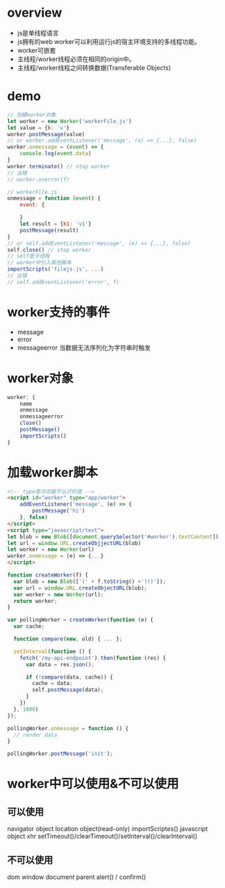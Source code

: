 # overview
- js是单线程语言  
- js拥有的web worker可以利用运行js的宿主环境支持的多线程功能。
- worker可嵌套
- 主线程/worker线程必须在相同的origin中。
- 主线程/worker线程之间转换数据(Transferable Objects)


# demo
```js
// 创建worker对象
let worker = new Worker('workerFile.js')
let value = {k: 'v'}
worker.postMessage(value)
// or worker.addEventListener('message', (e) => {...}, false)
worker.onmessage = (event) => {
    console.log(event.data)
}
worker.terminate() // stop worker
// 出错
// worker.onerror(f)
```
```js
// workerFile.js
onmessage = function (event) {
    event: {

    }
    let result = {k1: 'v1'}
    postMessage(result)
}
// or self.addEventListener('message', (e) => {...}, false)
self.close() // stop worker
// self是子线程
// worker中引入其他脚本
importScripts('filejs.js', ...)
// 出错
// self.addEventListener('error', f)
```

# worker支持的事件
- message  
- error  
- messageerror 当数据无法序列化为字符串时触发  

# worker对象
```js
worker: {
    name
    onmessage
    onmessageerror
    close()
    postMessage()
    importScripts()
}
```

# 加载worker脚本
```html
<!-- type是浏览器不认识的值 -->
<script id="worker" type="app/worker">
    addEventListener('message', (e) => {
        postMessage('hi')
    }, false)
</script>
<script type="javascript/text">
let blob = new Blob([document.querySelector('#worker').textContent])
let url = window.URL.createObjjectURL(blob)
let worker = new Worker(url)
worker.onmessage = (e) => {...}
</script>
```

```js
function createWorker(f) {
  var blob = new Blob(['(' + f.toString() +')()']);
  var url = window.URL.createObjectURL(blob);
  var worker = new Worker(url);
  return worker;
}

var pollingWorker = createWorker(function (e) {
  var cache;

  function compare(new, old) { ... };

  setInterval(function () {
    fetch('/my-api-endpoint').then(function (res) {
      var data = res.json();

      if (!compare(data, cache)) {
        cache = data;
        self.postMessage(data);
      }
    })
  }, 1000)
});

pollingWorker.onmessage = function () {
  // render data
}

pollingWorker.postMessage('init');
```

# worker中可以使用&不可以使用
## 可以使用
navigator object
location object(read-only)
importScriptes()
javascript object
xhr
setTimeout()/clearTimeout()/setInterval()/clearInterval()  

## 不可以使用
dom
window
document
parent
alert() / confirm()
